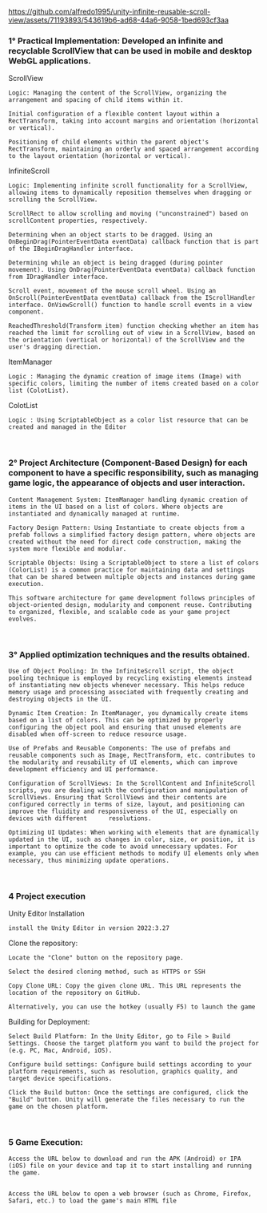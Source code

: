 


https://github.com/alfredo1995/unity-infinite-reusable-scroll-view/assets/71193893/543619b6-ad68-44a6-9058-1bed693cf3aa




<h3> 1° Practical Implementation: Developed an infinite and recyclable ScrollView that can be used in mobile and desktop WebGL applications. </h3> 

ScrollView 

    Logic: Managing the content of the ScrollView, organizing the arrangement and spacing of child items within it.
    
    Initial configuration of a flexible content layout within a RectTransform, taking into account margins and orientation (horizontal or vertical).
    
    Positioning of child elements within the parent object's RectTransform, maintaining an orderly and spaced arrangement according to the layout orientation (horizontal or vertical).

InfiniteScroll 

    Logic: Implementing infinite scroll functionality for a ScrollView, allowing items to dynamically reposition themselves when dragging or scrolling the ScrollView.
    
    ScrollRect to allow scrolling and moving ("unconstrained") based on scrollContent properties, respectively.
    
    Determining when an object starts to be dragged. Using an OnBeginDrag(PointerEventData eventData) callback function that is part of the IBeginDragHandler interface.
    
    Determining while an object is being dragged (during pointer movement). Using OnDrag(PointerEventData eventData) callback function from IDragHandler interface.
    
    Scroll event, movement of the mouse scroll wheel. Using an OnScroll(PointerEventData eventData) callback from the IScrollHandler interface. OnViewScroll() function to handle scroll events in a view component.
    
    ReachedThreshold(Transform item) function checking whether an item has reached the limit for scrolling out of view in a ScrollView, based on the orientation (vertical or horizontal) of the ScrollView and the user's dragging direction.

ItemManager 

    Logic : Managing the dynamic creation of image items (Image) with specific colors, limiting the number of items created based on a color list (ColotList).

ColotList 
    
    Logic : Using ScriptableObject as a color list resource that can be created and managed in the Editor

<br>
<h3> 2° Project Architecture (Component-Based Design) for each component to have a specific responsibility, such as managing game logic, the appearance of objects and user interaction. </h3> 

    Content Management System: ItemManager handling dynamic creation of items in the UI based on a list of colors. Where objects are instantiated and dynamically managed at runtime.
    
    Factory Design Pattern: Using Instantiate to create objects from a prefab follows a simplified factory design pattern, where objects are created without the need for direct code construction, making the system more flexible and modular.
    
    Scriptable Objects: Using a ScriptableObject to store a list of colors (ColorList) is a common practice for maintaining data and settings that can be shared between multiple objects and instances during game execution.

    This software architecture for game development follows principles of object-oriented design, modularity and component reuse. Contributing to organized, flexible, and scalable code as your game project evolves.
    
<br>
<h3> 3° Applied optimization techniques and the results obtained. </h3>

    Use of Object Pooling: In the InfiniteScroll script, the object pooling technique is employed by recycling existing elements instead of instantiating new objects whenever necessary. This helps reduce memory usage and processing associated with frequently creating and destroying objects in the UI.

    Dynamic Item Creation: In ItemManager, you dynamically create items based on a list of colors. This can be optimized by properly configuring the object pool and ensuring that unused elements are disabled when off-screen to reduce resource usage.

    Use of Prefabs and Reusable Components: The use of prefabs and reusable components such as Image, RectTransform, etc. contributes to the modularity and reusability of UI elements, which can improve development efficiency and UI performance.

    Configuration of ScrollViews: In the ScrollContent and InfiniteScroll scripts, you are dealing with the configuration and manipulation of ScrollViews. Ensuring that ScrollViews and their contents are configured correctly in terms of size, layout, and positioning can improve the fluidity and responsiveness of the UI, especially on devices with different      resolutions.
    
    Optimizing UI Updates: When working with elements that are dynamically updated in the UI, such as changes in color, size, or position, it is important to optimize the code to avoid unnecessary updates. For example, you can use efficient methods to modify UI elements only when necessary, thus minimizing update operations.
    
<br>  
<h3> 4 Project execution </h3> 

Unity Editor Installation

    install the Unity Editor in version 2022:3.27

Clone the repository:

    Locate the "Clone" button on the repository page.

    Select the desired cloning method, such as HTTPS or SSH

    Copy Clone URL: Copy the given clone URL. This URL represents the location of the repository on GitHub.

    Alternatively, you can use the hotkey (usually F5) to launch the game

Building for Deployment:

    Select Build Platform: In the Unity Editor, go to File > Build Settings. Choose the target platform you want to build the project for (e.g. PC, Mac, Android, iOS).

    Configure build settings: Configure build settings according to your platform requirements, such as resolution, graphics quality, and target device specifications.

    Click the Build button: Once the settings are configured, click the "Build" button. Unity will generate the files necessary to run the game on the chosen platform.
    
<br>
<h3> 5 Game Execution: </h3> 

    Access the URL below to download and run the APK (Android) or IPA (iOS) file on your device and tap it to start installing and running the game.
    

    Access the URL below to open a web browser (such as Chrome, Firefox, Safari, etc.) to load the game's main HTML file
